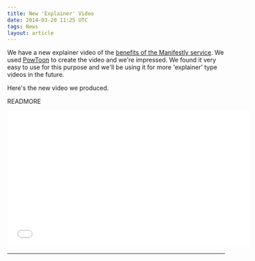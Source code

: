 ```yaml
---
title: New 'Explainer' Video
date: 2014-03-20 11:25 UTC
tags: News
layout: article
---
```



We have a new explainer video of the <a href="https://manifest.ly">benefits of the Manifestly service</a>. We used <a href="http://powtoon.com">PowToon</a> to create the video and we're impressed.  We found it very easy to use for this purpose and we'll be using it for more 'explainer' type videos in the future.

Here's the new video we produced.

READMORE

<iframe width="560" height="315" src="//www.youtube.com/embed/rM4WdNmy7BM?rel=0" frameborder="0" allowfullscreen></iframe>

***
